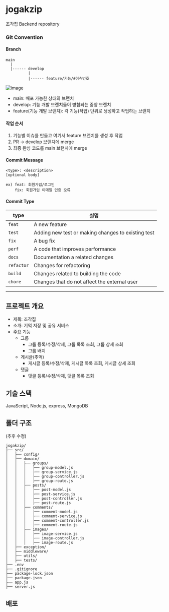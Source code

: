 # jogakzip
조각집 Backend repository

### Git Convention

#### Branch

```
main
  |
  |------ develop
          |
          |------ feature/기능/#이슈번호

```

![image](https://github.com/user-attachments/assets/3214ddce-acbb-4eca-b207-49ce984e7b8a)

         
- main: 배포 가능한 상태의 브랜치
- develop: 기능 개발 브랜치들이 병합되는 중앙 브랜치
- feature(기능 개발 브랜치): 각 기능(작업) 단위로 생성하고 작업하는 브랜치

#### 작업 순서
1. 기능별 이슈를 만들고 여기서 feature 브랜치를 생성 후 작업
2. PR → develop 브랜치에 merge
3. 최종 완성 코드를 main 브랜치에 merge

#### Commit Message
```
<type>: <description>
[optional body]

ex) feat: 회원가입/로그인
    fix: 회원가입 이메일 인증 오류
```
#### Commit Type
| type      | 설명                                               |
|-----------|--------------------------------------------------|
| `feat`    | A new feature                                    |
| `test`    | Adding new test or making changes to existing test |
| `fix`     | A bug fix                                        |
| `perf`    | A code that improves performance                 |
| `docs`    | Documentation a related changes                  |
| `refactor` | Changes for refactoring                      |
| `build`   | Changes related to building the code             |
| `chore`   | Changes that do not affect the external user     |

- - -

## 프로젝트 개요
- 제목: 조각집   
- 소개: 기억 저장 및 공유 서비스
- 주요 기능
  - 그룹
    - 그룹 등록/수정/삭제, 그룹 목록 조회, 그룹 상세 조회
    - 그룹 배지
  - 게시글(추억)
    - 게시글 등록/수정/삭제, 게시글 목록 조회, 게시글 상세 조회
  - 댓글
    - 댓글 등록/수정/삭제, 댓글 목록 조회

## 기술 스택
JavaScript, Node.js, express, MongoDB

## 폴더 구조
(추후 수정)
```
jogakzip/
├── src/
│   ├── config/
│   ├── domain/
│   │   ├── groups/
│   │   │   ├── group-model.js
│   │   │   ├── group-service.js
│   │   │   ├── group-controller.js
│   │   │   ├── group-route.js
│   │   ├── posts/
│   │   │   ├── post-model.js
│   │   │   ├── post-service.js
│   │   │   ├── post-controller.js
│   │   │   ├── post-route.js
│   │   ├── comments/
│   │   │   ├── comment-model.js
│   │   │   ├── comment-service.js
│   │   │   ├── comment-controller.js
│   │   │   ├── comment-route.js
│   │   ├── images/
│   │   │   ├── image-service.js
│   │   │   ├── image-controller.js
│   │   │   ├── image-route.js
│   ├── exception/
│   ├── middleware/
│   ├── utils/
│   ├── tests/
├── .env
├── .gitignore
├── package-lock.json
├── package.json
├── app.js
├── server.js

```

## 배포
